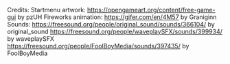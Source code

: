 

Credits:
Startmenu artwork: https://opengameart.org/content/free-game-gui by pzUH
Fireworks animation: https://gifer.com/en/4M57 by Graniginn
Sounds:
https://freesound.org/people/original_sound/sounds/366104/ by original_sound
https://freesound.org/people/waveplaySFX/sounds/399934/ by waveplaySFX
https://freesound.org/people/FoolBoyMedia/sounds/397435/ by FoolBoyMedia